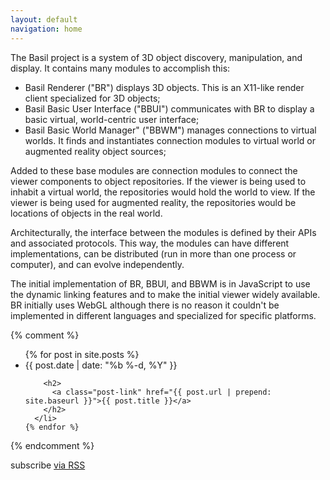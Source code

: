 ```yaml
---
layout: default
navigation: home
---
```


The Basil project is a system of 3D object discovery, manipulation, and display.
It contains many modules to accomplish this:

* Basil Renderer ("BR") displays 3D objects.
  This is an X11-like render client specialized for 3D objects;
* Basil Basic User Interface ("BBUI") communicates with BR to display a basic
  virtual, world-centric user interface;
* Basil Basic World Manager" ("BBWM") manages connections to virtual worlds.
  It finds and instantiates connection modules to virtual world or augmented reality object sources;

Added to these base modules are connection modules to connect the viewer
components to object repositories. If the viewer is being used to inhabit a
virtual world, the repositories would hold the world to view.
If the viewer is being used for augmented reality, the repositories would
be locations of objects in the real world.

Architecturally, the interface between the modules is defined by their APIs
and associated protocols.
This way, the modules can have different implementations, can be distributed
(run in more than one process or computer), and can evolve independently.

The initial implementation of BR, BBUI, and BBWM is in JavaScript to use the
dynamic linking features and to make the initial viewer widely available.
BR initially uses WebGL although there is no reason it couldn't be implemented
in different languages and specialized for specific platforms.

{% comment %}
  <ul class="post-list">
    {% for post in site.posts %}
      <li>
        <span class="post-meta">{{ post.date | date: "%b %-d, %Y" }}</span>

        <h2>
          <a class="post-link" href="{{ post.url | prepend: site.baseurl }}">{{ post.title }}</a>
        </h2>
      </li>
    {% endfor %}
  </ul>
{% endcomment %}

  <p class="rss-subscribe">subscribe <a href="{{ "/feed.xml" | prepend: site.baseurl }}">via RSS</a></p>

<!-- vim: ts=2 sw=2 ai et spell
-->
